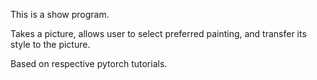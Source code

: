 This is a show program.

Takes a picture, allows user to select preferred painting, and transfer its style to the picture.

Based on respective pytorch tutorials.
